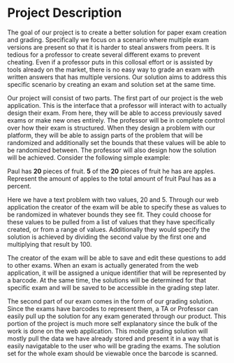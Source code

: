# Project Description
The goal of our project is to create a better solution for paper exam creation and grading. Specifically we focus on a scenario where multiple exam versions are present so that it is harder to steal answers from peers. It is tedious for a professor to create several different exams to prevent cheating. Even if a professor puts in this collosal effort or is assisted by tools already on the market, there is no easy way to grade an exam with written answers that has multiple versions. Our solution aims to address this specific scenario by creating an exam and solution set at the same time.  

Our project will consist of two parts. The first part of our project is the web application. This is the interface that a professor will interact with to actually design their exam. From here, they will be able to access previously saved exams or make new ones entirely. The professor will be in complete control over how their exam is structured. When they design a problem with our platform, they will be able to assign parts of the problem that will be randomized and additionally set the bounds that these values will be able to be randomized between. The professor will also design how the solution will be achieved. Consider the following simple example:  

Paul has **20** pieces of fruit. **5** of the **20** pieces of fruit he has are apples. Represent the amount of apples to the total amount of fruit Paul has as a percent.  

Here we have a text problem with two values, 20 and 5. Through our web application the creator of the exam will be able to specify these as values to be randomized in whatever bounds they see fit. They could choose for these values to be pulled from a list of values that they have specifically created, or from a range of values. Additionally they would specify the solution is achieved by dividing the second value by the first one and multiplying that result by 100.   

The creator of the exam will be able to save and edit these questions to add to other exams. When an exam is actually generated from the web application, it will be assigned a unique identifier that will be represented by a barcode. At the same time, the solutions will be determined for that specific exam and will be saved to be accessible in the grading step later.

The second part of our exam comes in the form of our grading solution. Since the exams have barcodes to represent them, a TA or Professor can easily pull up the solution for any exam generated through our product. This portion of the project is much more self explanatory since the bulk of the work is done on the web application. This mobile grading solution will mostly pull the data we have already stored and present it in a way that is easily navigatable to the user who will be grading the exams. The solution set for the whole exam should be viewable once the barcode is scanned.

